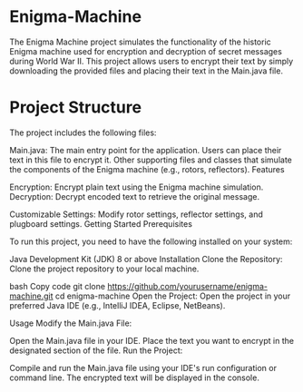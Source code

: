 # Enigma-Machine
The Enigma Machine project simulates the functionality of the historic Enigma machine used for encryption and decryption of secret messages during World War II. This project allows users to encrypt their text by simply downloading the provided files and placing their text in the Main.java file.

# Project Structure
The project includes the following files:

Main.java: The main entry point for the application. Users can place their text in this file to encrypt it.
Other supporting files and classes that simulate the components of the Enigma machine (e.g., rotors, reflectors).
Features

Encryption: Encrypt plain text using the Enigma machine simulation.
Decryption: Decrypt encoded text to retrieve the original message.

Customizable Settings: Modify rotor settings, reflector settings, and plugboard settings.
Getting Started
Prerequisites

To run this project, you need to have the following installed on your system:

Java Development Kit (JDK) 8 or above
Installation
Clone the Repository: Clone the project repository to your local machine.

bash
Copy code
git clone https://github.com/yourusername/enigma-machine.git
cd enigma-machine
Open the Project: Open the project in your preferred Java IDE (e.g., IntelliJ IDEA, Eclipse, NetBeans).

Usage
Modify the Main.java File:

Open the Main.java file in your IDE.
Place the text you want to encrypt in the designated section of the file.
Run the Project:

Compile and run the Main.java file using your IDE's run configuration or command line.
The encrypted text will be displayed in the console.
